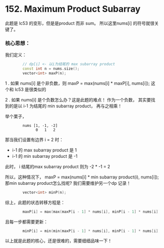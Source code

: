 # 152. Maximum Product Subarray

此题是 lc53 的变形，但是是product 而非 sum。 所以这里nums[i] 的符号就很关键了。

### 核心思想：

我们定义：
```cpp
        // dp[i] <- 以i为结尾的 max subarray product
        const int n = nums.size();
        vector<int> maxP(n);
```

1 . 如果 nums[i] 是个非负数，则 maxP = max(nums[i] * maxP[i], nums[i]);  这个和 lc53 是很类似的

2 . 如果 nums[i] 是个负数怎么办？这是此题的难点！ 作为一个负数， 其实要找到的是以 i-1 为结尾的 min subarray product， 再与之相乘！

举个栗子，
```
        nums [1, -1, -2]
              0   1   2
```
那当我们设置有边界 i = 2 时：
- i-1 的 max subarray product 是 1 
- i-1 的 min subarray product 是 -1

此时， i 结尾的max subarray product 则为 -2 * -1 = 2

所以，这种情况下， maxP = max(nums[i] * min subarray product(i), nums[i]); 那min subarray product怎么找呢? 我们需要维护另一个dp 记录！
```cpp
        vector<int> minP(n);
```

综上，此题的状态转移方程是：

```cpp
        maxP[i] = max(max(maxP[i - 1] * nums[i], minP[i - 1] * nums[i]), nums[i]);
```
且每一步都需要更新：
```cpp
        minP[i] = min(min(maxP[i - 1] * nums[i], minP[i - 1] * nums[i]), nums[i]);
```

以上就是此题的核心，还是很难的，需要细细品味一下！